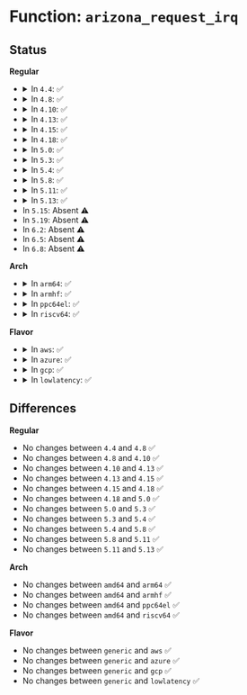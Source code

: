 # Function: <code>arizona_request_irq</code>

## Status
<b>Regular</b>
<ul>
<li>
<details>
<summary>In <code>4.4</code>: ✅</summary>

```c
int arizona_request_irq(struct arizona *arizona, int irq, char *name, irq_handler_t handler, void *data);
```

**Collision:** Unique Global

**Inline:** No

**Transformation:** False

**Instances:**

```
In drivers/mfd/arizona-irq.c (ffffffff8157e110)
Location: drivers/mfd/arizona-irq.c:40
Inline: False
Direct callers:
  - drivers/mfd/arizona-core.c:arizona_dev_init
  - drivers/mfd/arizona-core.c:arizona_dev_init
  - drivers/mfd/arizona-core.c:arizona_dev_init
```
**Symbols:**

```
ffffffff8157e110-ffffffff8157e160: arizona_request_irq (STB_GLOBAL)
```
</details>
</li>
<li>
<details>
<summary>In <code>4.8</code>: ✅</summary>

```c
int arizona_request_irq(struct arizona *arizona, int irq, char *name, irq_handler_t handler, void *data);
```

**Collision:** Unique Global

**Inline:** No

**Transformation:** False

**Instances:**

```
In drivers/mfd/arizona-irq.c (ffffffff815d3390)
Location: drivers/mfd/arizona-irq.c:42
Inline: False
Direct callers:
  - drivers/mfd/arizona-core.c:arizona_dev_init
  - drivers/mfd/arizona-core.c:arizona_dev_init
  - drivers/mfd/arizona-core.c:arizona_dev_init
```
**Symbols:**

```
ffffffff815d3390-ffffffff815d33e0: arizona_request_irq (STB_GLOBAL)
```
</details>
</li>
<li>
<details>
<summary>In <code>4.10</code>: ✅</summary>

```c
int arizona_request_irq(struct arizona *arizona, int irq, char *name, irq_handler_t handler, void *data);
```

**Collision:** Unique Global

**Inline:** No

**Transformation:** False

**Instances:**

```
In drivers/mfd/arizona-irq.c (ffffffff816000e0)
Location: drivers/mfd/arizona-irq.c:42
Inline: False
Direct callers:
  - drivers/mfd/arizona-core.c:arizona_dev_init
  - drivers/mfd/arizona-core.c:arizona_dev_init
  - drivers/mfd/arizona-core.c:arizona_dev_init
```
**Symbols:**

```
ffffffff816000e0-ffffffff81600130: arizona_request_irq (STB_GLOBAL)
```
</details>
</li>
<li>
<details>
<summary>In <code>4.13</code>: ✅</summary>

```c
int arizona_request_irq(struct arizona *arizona, int irq, char *name, irq_handler_t handler, void *data);
```

**Collision:** Unique Global

**Inline:** No

**Transformation:** False

**Instances:**

```
In drivers/mfd/arizona-irq.c (ffffffff81613f80)
Location: drivers/mfd/arizona-irq.c:45
Inline: False
Direct callers:
  - drivers/mfd/arizona-core.c:arizona_dev_init
  - drivers/mfd/arizona-core.c:arizona_dev_init
  - drivers/mfd/arizona-core.c:arizona_dev_init
  - drivers/mfd/arizona-irq.c:arizona_irq_init
  - drivers/mfd/arizona-irq.c:arizona_irq_init
```
**Symbols:**

```
ffffffff81613f80-ffffffff81613fd0: arizona_request_irq (STB_GLOBAL)
```
</details>
</li>
<li>
<details>
<summary>In <code>4.15</code>: ✅</summary>

```c
int arizona_request_irq(struct arizona *arizona, int irq, char *name, irq_handler_t handler, void *data);
```

**Collision:** Unique Global

**Inline:** No

**Transformation:** False

**Instances:**

```
In drivers/mfd/arizona-irq.c (ffffffff8167c620)
Location: drivers/mfd/arizona-irq.c:45
Inline: False
Direct callers:
  - drivers/mfd/arizona-core.c:arizona_dev_init
  - drivers/mfd/arizona-core.c:arizona_dev_init
  - drivers/mfd/arizona-core.c:arizona_dev_init
  - drivers/mfd/arizona-irq.c:arizona_irq_init
  - drivers/mfd/arizona-irq.c:arizona_irq_init
```
**Symbols:**

```
ffffffff8167c620-ffffffff8167c670: arizona_request_irq (STB_GLOBAL)
```
</details>
</li>
<li>
<details>
<summary>In <code>4.18</code>: ✅</summary>

```c
int arizona_request_irq(struct arizona *arizona, int irq, char *name, irq_handler_t handler, void *data);
```

**Collision:** Unique Global

**Inline:** No

**Transformation:** False

**Instances:**

```
In drivers/mfd/arizona-irq.c (ffffffff816b8080)
Location: drivers/mfd/arizona-irq.c:45
Inline: False
Direct callers:
  - drivers/mfd/arizona-core.c:arizona_dev_init
  - drivers/mfd/arizona-core.c:arizona_dev_init
  - drivers/mfd/arizona-core.c:arizona_dev_init
  - drivers/mfd/arizona-irq.c:arizona_irq_init
  - drivers/mfd/arizona-irq.c:arizona_irq_init
```
**Symbols:**

```
ffffffff816b8080-ffffffff816b80d0: arizona_request_irq (STB_GLOBAL)
```
</details>
</li>
<li>
<details>
<summary>In <code>5.0</code>: ✅</summary>

```c
int arizona_request_irq(struct arizona *arizona, int irq, char *name, irq_handler_t handler, void *data);
```

**Collision:** Unique Global

**Inline:** No

**Transformation:** False

**Instances:**

```
In drivers/mfd/arizona-irq.c (ffffffff816d92c0)
Location: drivers/mfd/arizona-irq.c:45
Inline: False
Direct callers:
  - drivers/mfd/arizona-core.c:arizona_dev_init
  - drivers/mfd/arizona-core.c:arizona_dev_init
  - drivers/mfd/arizona-core.c:arizona_dev_init
  - drivers/mfd/arizona-irq.c:arizona_irq_init
  - drivers/mfd/arizona-irq.c:arizona_irq_init
```
**Symbols:**

```
ffffffff816d92c0-ffffffff816d9310: arizona_request_irq (STB_GLOBAL)
```
</details>
</li>
<li>
<details>
<summary>In <code>5.3</code>: ✅</summary>

```c
int arizona_request_irq(struct arizona *arizona, int irq, char *name, irq_handler_t handler, void *data);
```

**Collision:** Unique Global

**Inline:** No

**Transformation:** False

**Instances:**

```
In drivers/mfd/arizona-irq.c (ffffffff81714b90)
Location: drivers/mfd/arizona-irq.c:42
Inline: False
Direct callers:
  - drivers/mfd/arizona-core.c:arizona_dev_init
  - drivers/mfd/arizona-core.c:arizona_dev_init
  - drivers/mfd/arizona-core.c:arizona_dev_init
  - drivers/mfd/arizona-irq.c:arizona_irq_init
  - drivers/mfd/arizona-irq.c:arizona_irq_init
```
**Symbols:**

```
ffffffff81714b90-ffffffff81714be2: arizona_request_irq (STB_GLOBAL)
```
</details>
</li>
<li>
<details>
<summary>In <code>5.4</code>: ✅</summary>

```c
int arizona_request_irq(struct arizona *arizona, int irq, char *name, irq_handler_t handler, void *data);
```

**Collision:** Unique Global

**Inline:** No

**Transformation:** False

**Instances:**

```
In drivers/mfd/arizona-irq.c (ffffffff81738ea0)
Location: drivers/mfd/arizona-irq.c:42
Inline: False
Direct callers:
  - drivers/mfd/arizona-core.c:arizona_dev_init
  - drivers/mfd/arizona-core.c:arizona_dev_init
  - drivers/mfd/arizona-core.c:arizona_dev_init
  - drivers/mfd/arizona-irq.c:arizona_irq_init
  - drivers/mfd/arizona-irq.c:arizona_irq_init
```
**Symbols:**

```
ffffffff81738ea0-ffffffff81738ef2: arizona_request_irq (STB_GLOBAL)
```
</details>
</li>
<li>
<details>
<summary>In <code>5.8</code>: ✅</summary>

```c
int arizona_request_irq(struct arizona *arizona, int irq, char *name, irq_handler_t handler, void *data);
```

**Collision:** Unique Global

**Inline:** No

**Transformation:** False

**Instances:**

```
In drivers/mfd/arizona-irq.c (ffffffff817f6520)
Location: drivers/mfd/arizona-irq.c:42
Inline: False
Direct callers:
  - drivers/mfd/arizona-core.c:arizona_dev_init
  - drivers/mfd/arizona-core.c:arizona_dev_init
  - drivers/mfd/arizona-core.c:arizona_dev_init
  - drivers/mfd/arizona-irq.c:arizona_irq_init
  - drivers/mfd/arizona-irq.c:arizona_irq_init
```
**Symbols:**

```
ffffffff817f6520-ffffffff817f6596: arizona_request_irq (STB_GLOBAL)
```
</details>
</li>
<li>
<details>
<summary>In <code>5.11</code>: ✅</summary>

```c
int arizona_request_irq(struct arizona *arizona, int irq, char *name, irq_handler_t handler, void *data);
```

**Collision:** Unique Global

**Inline:** No

**Transformation:** False

**Instances:**

```
In drivers/mfd/arizona-irq.c (ffffffff81809250)
Location: drivers/mfd/arizona-irq.c:42
Inline: False
Direct callers:
  - drivers/mfd/arizona-core.c:arizona_dev_init
  - drivers/mfd/arizona-core.c:arizona_dev_init
  - drivers/mfd/arizona-core.c:arizona_dev_init
  - drivers/mfd/arizona-irq.c:arizona_irq_init
  - drivers/mfd/arizona-irq.c:arizona_irq_init
```
**Symbols:**

```
ffffffff81809250-ffffffff818092c6: arizona_request_irq (STB_GLOBAL)
```
</details>
</li>
<li>
<details>
<summary>In <code>5.13</code>: ✅</summary>

```c
int arizona_request_irq(struct arizona *arizona, int irq, char *name, irq_handler_t handler, void *data);
```

**Collision:** Unique Global

**Inline:** No

**Transformation:** False

**Instances:**

```
In drivers/mfd/arizona-irq.c (ffffffff817eddf0)
Location: drivers/mfd/arizona-irq.c:42
Inline: False
Direct callers:
  - drivers/mfd/arizona-core.c:arizona_dev_init
  - drivers/mfd/arizona-core.c:arizona_dev_init
  - drivers/mfd/arizona-core.c:arizona_dev_init
  - drivers/mfd/arizona-irq.c:arizona_irq_init
  - drivers/mfd/arizona-irq.c:arizona_irq_init
```
**Symbols:**

```
ffffffff817eddf0-ffffffff817ede66: arizona_request_irq (STB_GLOBAL)
```
</details>
</li>
<li>
In <code>5.15</code>: Absent ⚠️
</li>
<li>
In <code>5.19</code>: Absent ⚠️
</li>
<li>
In <code>6.2</code>: Absent ⚠️
</li>
<li>
In <code>6.5</code>: Absent ⚠️
</li>
<li>
In <code>6.8</code>: Absent ⚠️
</li>
</ul>
<b>Arch</b>
<ul>
<li>
<details>
<summary>In <code>arm64</code>: ✅</summary>

```c
int arizona_request_irq(struct arizona *arizona, int irq, char *name, irq_handler_t handler, void *data);
```

**Collision:** Unique Global

**Inline:** No

**Transformation:** False

**Instances:**

```
In drivers/mfd/arizona-irq.c (ffff800010933c40)
Location: drivers/mfd/arizona-irq.c:42
Inline: False
Direct callers:
  - drivers/mfd/arizona-core.c:arizona_dev_init
  - drivers/mfd/arizona-core.c:arizona_dev_init
  - drivers/mfd/arizona-core.c:arizona_dev_init
  - drivers/mfd/arizona-irq.c:arizona_irq_init
  - drivers/mfd/arizona-irq.c:arizona_irq_init
```
**Symbols:**

```
ffff800010933c40-ffff800010933cbc: arizona_request_irq (STB_GLOBAL)
```
</details>
</li>
<li>
<details>
<summary>In <code>armhf</code>: ✅</summary>

```c
int arizona_request_irq(struct arizona *arizona, int irq, char *name, irq_handler_t handler, void *data);
```

**Collision:** Unique Global

**Inline:** No

**Transformation:** False

**Instances:**

```
In drivers/mfd/arizona-irq.c (c0a168d4)
Location: drivers/mfd/arizona-irq.c:42
Inline: False
Direct callers:
  - drivers/mfd/arizona-core.c:arizona_dev_init
  - drivers/mfd/arizona-core.c:arizona_dev_init
  - drivers/mfd/arizona-core.c:arizona_dev_init
  - drivers/mfd/arizona-irq.c:arizona_irq_init
  - drivers/mfd/arizona-irq.c:arizona_irq_init
```
**Symbols:**

```
c0a168d4-c0a1692c: arizona_request_irq (STB_GLOBAL)
```
</details>
</li>
<li>
<details>
<summary>In <code>ppc64el</code>: ✅</summary>

```c
int arizona_request_irq(struct arizona *arizona, int irq, char *name, irq_handler_t handler, void *data);
```

**Collision:** Unique Global

**Inline:** No

**Transformation:** False

**Instances:**

```
In drivers/mfd/arizona-irq.c (c0000000009d47a0)
Location: drivers/mfd/arizona-irq.c:42
Inline: False
Direct callers:
  - drivers/mfd/arizona-core.c:arizona_dev_init
  - drivers/mfd/arizona-core.c:arizona_dev_init
  - drivers/mfd/arizona-core.c:arizona_dev_init
  - drivers/mfd/arizona-irq.c:arizona_irq_init
  - drivers/mfd/arizona-irq.c:arizona_irq_init
```
**Symbols:**

```
c0000000009d47a0-c0000000009d481c: arizona_request_irq (STB_GLOBAL)
```
</details>
</li>
<li>
<details>
<summary>In <code>riscv64</code>: ✅</summary>

```c
int arizona_request_irq(struct arizona *arizona, int irq, char *name, irq_handler_t handler, void *data);
```

**Collision:** Unique Global

**Inline:** No

**Transformation:** False

**Instances:**

```
In drivers/mfd/arizona-irq.c (ffffffe0005a9742)
Location: drivers/mfd/arizona-irq.c:42
Inline: False
Direct callers:
  - drivers/mfd/arizona-core.c:arizona_dev_init
  - drivers/mfd/arizona-core.c:arizona_dev_init
  - drivers/mfd/arizona-core.c:arizona_dev_init
  - drivers/mfd/arizona-irq.c:arizona_irq_init
  - drivers/mfd/arizona-irq.c:arizona_irq_init
```
**Symbols:**

```
ffffffe0005a9742-ffffffe0005a979e: arizona_request_irq (STB_GLOBAL)
```
</details>
</li>
</ul>
<b>Flavor</b>
<ul>
<li>
<details>
<summary>In <code>aws</code>: ✅</summary>

```c
int arizona_request_irq(struct arizona *arizona, int irq, char *name, irq_handler_t handler, void *data);
```

**Collision:** Unique Global

**Inline:** No

**Transformation:** False

**Instances:**

```
In drivers/mfd/arizona-irq.c (ffffffff816fcc00)
Location: drivers/mfd/arizona-irq.c:42
Inline: False
Direct callers:
  - drivers/mfd/arizona-core.c:arizona_dev_init
  - drivers/mfd/arizona-core.c:arizona_dev_init
  - drivers/mfd/arizona-core.c:arizona_dev_init
  - drivers/mfd/arizona-irq.c:arizona_irq_init
  - drivers/mfd/arizona-irq.c:arizona_irq_init
```
**Symbols:**

```
ffffffff816fcc00-ffffffff816fcc52: arizona_request_irq (STB_GLOBAL)
```
</details>
</li>
<li>
<details>
<summary>In <code>azure</code>: ✅</summary>

```c
int arizona_request_irq(struct arizona *arizona, int irq, char *name, irq_handler_t handler, void *data);
```

**Collision:** Unique Global

**Inline:** No

**Transformation:** False

**Instances:**

```
In drivers/mfd/arizona-irq.c (ffffffff816d0a10)
Location: drivers/mfd/arizona-irq.c:42
Inline: False
Direct callers:
  - drivers/mfd/arizona-core.c:arizona_dev_init
  - drivers/mfd/arizona-core.c:arizona_dev_init
  - drivers/mfd/arizona-core.c:arizona_dev_init
  - drivers/mfd/arizona-irq.c:arizona_irq_init
  - drivers/mfd/arizona-irq.c:arizona_irq_init
```
**Symbols:**

```
ffffffff816d0a10-ffffffff816d0a62: arizona_request_irq (STB_GLOBAL)
```
</details>
</li>
<li>
<details>
<summary>In <code>gcp</code>: ✅</summary>

```c
int arizona_request_irq(struct arizona *arizona, int irq, char *name, irq_handler_t handler, void *data);
```

**Collision:** Unique Global

**Inline:** No

**Transformation:** False

**Instances:**

```
In drivers/mfd/arizona-irq.c (ffffffff8172c360)
Location: drivers/mfd/arizona-irq.c:42
Inline: False
Direct callers:
  - drivers/mfd/arizona-core.c:arizona_dev_init
  - drivers/mfd/arizona-core.c:arizona_dev_init
  - drivers/mfd/arizona-core.c:arizona_dev_init
  - drivers/mfd/arizona-irq.c:arizona_irq_init
  - drivers/mfd/arizona-irq.c:arizona_irq_init
```
**Symbols:**

```
ffffffff8172c360-ffffffff8172c3b2: arizona_request_irq (STB_GLOBAL)
```
</details>
</li>
<li>
<details>
<summary>In <code>lowlatency</code>: ✅</summary>

```c
int arizona_request_irq(struct arizona *arizona, int irq, char *name, irq_handler_t handler, void *data);
```

**Collision:** Unique Global

**Inline:** No

**Transformation:** False

**Instances:**

```
In drivers/mfd/arizona-irq.c (ffffffff817477a0)
Location: drivers/mfd/arizona-irq.c:42
Inline: False
Direct callers:
  - drivers/mfd/arizona-core.c:arizona_dev_init
  - drivers/mfd/arizona-core.c:arizona_dev_init
  - drivers/mfd/arizona-core.c:arizona_dev_init
  - drivers/mfd/arizona-irq.c:arizona_irq_init
  - drivers/mfd/arizona-irq.c:arizona_irq_init
```
**Symbols:**

```
ffffffff817477a0-ffffffff817477f2: arizona_request_irq (STB_GLOBAL)
```
</details>
</li>
</ul>

## Differences
<b>Regular</b>
<ul>
<li>
No changes between <code>4.4</code> and <code>4.8</code> ✅
</li>
<li>
No changes between <code>4.8</code> and <code>4.10</code> ✅
</li>
<li>
No changes between <code>4.10</code> and <code>4.13</code> ✅
</li>
<li>
No changes between <code>4.13</code> and <code>4.15</code> ✅
</li>
<li>
No changes between <code>4.15</code> and <code>4.18</code> ✅
</li>
<li>
No changes between <code>4.18</code> and <code>5.0</code> ✅
</li>
<li>
No changes between <code>5.0</code> and <code>5.3</code> ✅
</li>
<li>
No changes between <code>5.3</code> and <code>5.4</code> ✅
</li>
<li>
No changes between <code>5.4</code> and <code>5.8</code> ✅
</li>
<li>
No changes between <code>5.8</code> and <code>5.11</code> ✅
</li>
<li>
No changes between <code>5.11</code> and <code>5.13</code> ✅
</li>
</ul>
<b>Arch</b>
<ul>
<li>
No changes between <code>amd64</code> and <code>arm64</code> ✅
</li>
<li>
No changes between <code>amd64</code> and <code>armhf</code> ✅
</li>
<li>
No changes between <code>amd64</code> and <code>ppc64el</code> ✅
</li>
<li>
No changes between <code>amd64</code> and <code>riscv64</code> ✅
</li>
</ul>
<b>Flavor</b>
<ul>
<li>
No changes between <code>generic</code> and <code>aws</code> ✅
</li>
<li>
No changes between <code>generic</code> and <code>azure</code> ✅
</li>
<li>
No changes between <code>generic</code> and <code>gcp</code> ✅
</li>
<li>
No changes between <code>generic</code> and <code>lowlatency</code> ✅
</li>
</ul>
